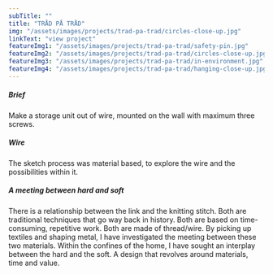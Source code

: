 ```yaml
---
subTitle: "" 
title: "TRÅD PÅ TRÅD"
img: "/assets/images/projects/trad-pa-trad/circles-close-up.jpg"
linkText: "view project"
featureImg1: "/assets/images/projects/trad-pa-trad/safety-pin.jpg"
featureImg2: "/assets/images/projects/trad-pa-trad/circles-close-up.jpg"
featureImg3: "/assets/images/projects/trad-pa-trad/in-environment.jpg"
featureImg4: "/assets/images/projects/trad-pa-trad/hanging-close-up.jpg"
---
```

##### Brief
Make a storage unit out of wire, mounted on the wall with maximum three screws.

##### Wire
The sketch process was material based, to explore the wire and the possibilities within it. 

##### A meeting between hard and soft
There is a relationship between the link and the knitting stitch. Both are traditional techniques that go
way back in history. Both are based on time-consuming, repetitive work. Both are made of thread/wire.
By picking up textiles and shaping metal, I have investigated the meeting between these two materials. Within the confines of the home, I have sought an interplay between the hard and the soft.
A design that revolves around materials, time and value.